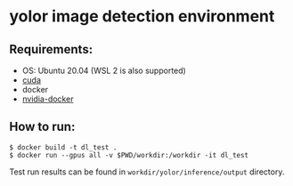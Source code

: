 # yolor image detection environment

## Requirements:
- OS: Ubuntu 20.04 (WSL 2 is also supported)
- [cuda](https://docs.nvidia.com/cuda/cuda-installation-guide-linux/index.html)
- docker
- [nvidia-docker](https://docs.nvidia.com/datacenter/cloud-native/container-toolkit/install-guide.html)

## How to run:

```console
$ docker build -t dl_test .
$ docker run --gpus all -v $PWD/workdir:/workdir -it dl_test
```

Test run results can be found in `workdir/yolor/inference/output` directory.

